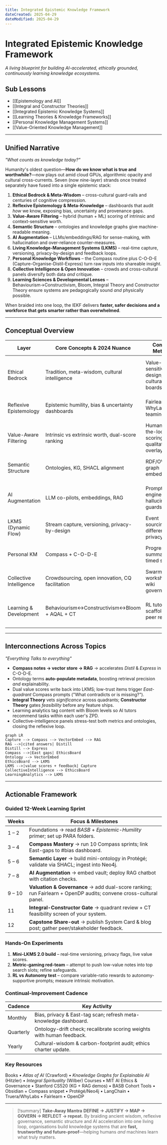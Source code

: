 ```yaml
---
title: Integrated Epistemic Knowledge Framework
dateCreated: 2025-04-29
dateModified: 2025-04-29
---
```


# Integrated Epistemic Knowledge Framework

*A living blueprint for building AI-accelerated, ethically grounded, continuously learning knowledge ecosystems.*

## Sub Lessons

- [[Epistemology and AI]]
- [[Integral and Constructor Theories]]
- [[Integrated Epistemic Knowledge Systems]]
- [[Learning Theories & Knowledge Frameworks]]
- [[Personal Knowledge Management Systems]]
- [[Value-Oriented Knowledge Management]]

---

## Unified Narrative

*"What counts as knowledge today?"*

Humanity's oldest question—**How do we know what is true and worthwhile?**—now plays out amid cloud GPUs, algorithmic opacity and cultural cross-currents. Seven (now nine-layer) strands once treated separately have fused into a single epistemic stack:

1. **Ethical Bedrock & Meta-Wisdom** – cross-cultural guard-rails and centuries of cognitive compression.
2. **Reflexive Epistemology & Meta-Knowledge** – dashboards that audit *how* we know, exposing bias, uncertainty and provenance gaps.
3. **Value-Aware Filtering** – hybrid (human + ML) scoring of intrinsic and context-sensitive worth.
4. **Semantic Structure** – ontologies and knowledge graphs give machine-readable meaning.
5. **AI Augmentation** – LLMs/embeddings/RAG for sense-making, with hallucination and over-reliance counter-measures.
6. **Living Knowledge-Management Systems (LKMS)** – real-time capture, versioning, privacy-by-design and feedback loops.
7. **Personal Knowledge Workflows** – the Compass routine plus C-O-D-E (Capture-Organise-Distil-Express) turn raw inputs into shareable insight.
8. **Collective Intelligence & Open Innovation** – crowds and cross-cultural panels diversify both data *and* critique.
9. **Learning Sciences & Developmental Lenses** – Behaviourism→Constructivism, Bloom, Integral Theory and Constructor Theory ensure systems are pedagogically sound *and* physically possible.

When braided into one loop, the IEKF delivers **faster, safer decisions and a workforce that gets smarter rather than overwhelmed**.

---

## Conceptual Overview

| Layer | Core Concepts & 2024 Nuance | Common Methods | Illustrative Uses | Open Challenges |
|------|-----------------------------|----------------|------------------|-----------------|
| Ethical Bedrock | Tradition, meta-wisdom, cultural intelligence | Value-sensitive design, cross-cultural review boards | Unilever Sustainable Living, GDPR-compliant LKMS | Tokenism, ethics-washing |
| Reflexive Epistemology | Epistemic humility, bias & uncertainty dashboards | Fairlearn, WhyLabs, red-teaming | IBM system cards, algorithmic audits | Analysis paralysis, unclear ownership |
| Value-Aware Filtering | Intrinsic vs extrinsic worth, dual-score ranking | Human-in-the-loop scoring, qualitative overlays | ESG dashboards, Coursera adaptivity | Metric gaming, feedback bias loops |
| Semantic Structure | Ontologies, KG, SHACL alignment | RDF/OWL, graph embeddings | Siemens industrial KG, drug discovery | Ontology drift, maintenance cost |
| AI Augmentation | LLM co-pilots, embeddings, RAG | Prompt engineering, hallucination guards | GPT Q&A bots, sentiment-aware journals | Hallucination, over-reliance |
| LKMS (Dynamic Flow) | Stream capture, versioning, privacy-by-design | Event sourcing, differential privacy | Adaptive intranets, data trusts | Complexity, data breaches |
| Personal KM | Compass + C-O-D-E | Progressive summarisation, timed sprints | BASB cohorts, project notebooks | Digital hoarding, tool churn |
| Collective Intelligence | Crowdsourcing, open innovation, CQ facilitation | Swarm workshops, wiki governance | Wikipedia, crisis-mapping | Echo chambers, coordination overhead |
| Learning & Development | Behaviourism↔Constructivism↔Bloom + AQAL + CT | RL tutors, scaffolded peer review | Duolingo RL, VR sims, integral design sprints | Measuring higher-order thinking, autonomy erosion |

---

## Interconnections Across Topics

*"Everything Talks to everything"*

- **Compass notes → vector store → RAG** → accelerates *Distil* & *Express* in C-O-D-E.
- Ontology terms **auto-populate metadata**, boosting retrieval precision *and* explainability.
- Dual value scores write back into LKMS; low-trust items trigger *East-quadrant* Compass prompts ("What contradicts or is missing?").
- **Integral Theory** vets *significance* across quadrants; **Constructor Theory** gates *feasibility* before any feature ships.
- Learning analytics tag content with Bloom levels so AI tutors recommend tasks within each user's ZPD.
- Collective-intelligence panels stress-test both metrics and ontologies, closing the reflexive loop.

```mermaid
graph LR
Capture --> Compass --> VectorEmbed --> RAG
RAG -->|cited answers| Distill
Distill --> Express
Compass -->|East gaps| EthicsBoard
Ontology --> VectorEmbed
EthicsBoard --> LKMS
LKMS -->|value scores + feedback| Capture
CollectiveIntelligence --> EthicsBoard
LearningAnalytics --> LKMS
```

---

## Actionable Framework

### Guided 12-Week Learning Sprint

| Weeks | Focus & Milestones |
|------|-------------------|
| 1 – 2 | Foundations → read *BASB* + *Epistemic-Humility* primer; set up PARA folders. |
| 3 – 4 | **Compass Mastery** → run 10 Compass sprints; link East-gaps to #bias dashboard. |
| 5 – 6 | **Semantic Layer** → build mini-ontology in Protégé; validate via SHACL; ingest into Neo4j. |
| 7 – 8 | **AI Augmentation** → embed vault; deploy RAG chatbot with citation checks. |
| 9 – 10 | **Valuation & Governance** → add dual-score ranking; run Fairlearn + OpenDP audits; convene cross-cultural panel. |
| 11 | **Integral-Constructor Gate** → quadrant review + CT feasibility screen of your system. |
| 12 | **Capstone Share-out** → publish System Card & blog post; gather peer/stakeholder feedback. |

### Hands-On Experiments

1. **Mini-LKMS 2.0 build** – real-time versioning, privacy flags, live value scores.
2. **Metric-gaming red-team** – attempt to push low-value notes into top search slots; refine safeguards.
3. **RL vs Autonomy test** – compare variable-ratio rewards to autonomy-supportive prompts; measure intrinsic motivation.

### Continual-Improvement Cadence

| Cadence | Key Activity |
|---------|--------------|
| Monthly | Bias, privacy & East-tag scan; refresh meta-knowledge dashboard. |
| Quarterly | Ontology-drift check; recalibrate scoring weights with human feedback. |
| Yearly | Cultural-wisdom & carbon-footprint audit; ethics charter update. |

### Key Resources

Books • *Atlas of AI* (Crawford) • *Knowledge Graphs for Explainable AI* (Hitzler) • *Integral Spirituality* (Wilber)
Courses • MIT AI Ethics & Governance • Stanford CS520 (KG + RAG demos) • BASB Cohort
Tools • Obsidian + Compass snippet • Protégé/Neo4j • LangChain • Truera/WhyLabs • Fairlearn • OpenDP

---

> [!summary] **Take-Away Mantra**
> **DEFINE → JUSTIFY → MAP → GOVERN → REFLECT → repeat.**
> By braiding ancient wisdom, reflexive governance, semantic structure and AI acceleration into one living loop, organisations build knowledge systems that are **fast, trustworthy and future-proof**—helping humans *and* machines learn what truly matters.
